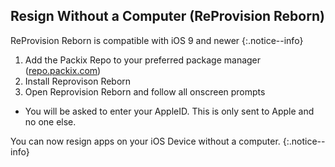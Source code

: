 ## Resign Without a Computer (ReProvision Reborn)

ReProvision Reborn is compatible with iOS 9 and newer
{:.notice--info}

1. Add the Packix Repo to your preferred package manager ([repo.packix.com](https://repo.packix.com/))
1. Install Reprovison Reborn
1. Open Reprovision Reborn and follow all onscreen prompts
  - You will be asked to enter your AppleID. This is only sent to Apple and no one else.

You can now resign apps on your iOS Device without a computer.
{:.notice--info}